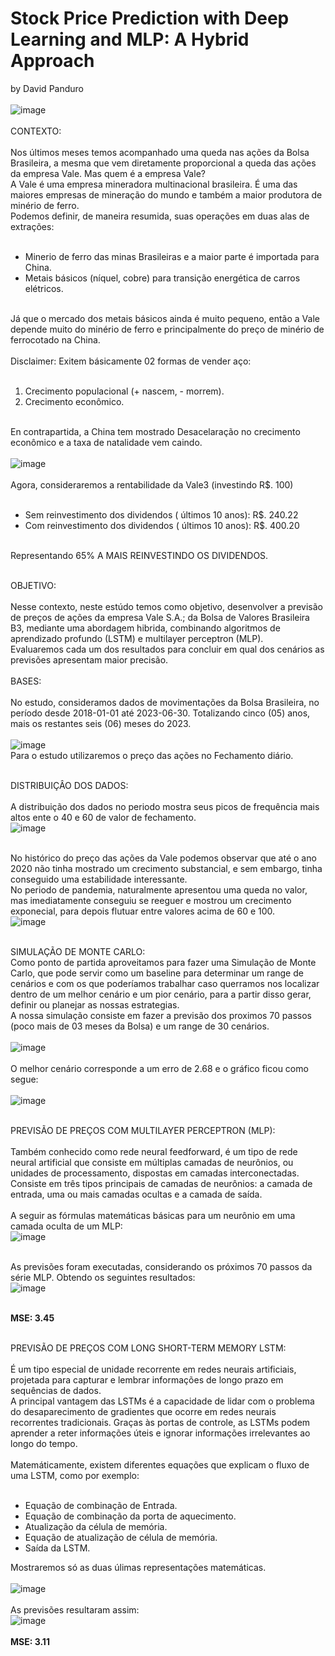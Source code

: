 # Stock Price Prediction with Deep Learning and MLP: A Hybrid Approach
by David Panduro<br><br>
![image](https://github.com/DavidPanduro/stock_price_prediction/assets/45201867/ea4a2b67-7dfa-43d6-9ef6-8d241eb1bd48)
<br><br>
CONTEXTO: <br><br>
Nos últimos meses temos acompanhado uma queda nas ações da Bolsa Brasileira, a mesma que vem diretamente proporcional a queda das ações da empresa Vale. Mas quem é a empresa Vale? <br>
A Vale é uma empresa mineradora multinacional brasileira. É uma das maiores empresas de mineração do mundo e também a maior produtora de minério de ferro. <br>Podemos definir, de maneira resumida, suas operações em duas alas de extrações: <br><br>
* Minerio de ferro das minas Brasileiras e a maior parte é importada para China.
* Metais básicos (níquel, cobre) para transição energética de carros elétricos.<br><br>

Já que o mercado dos metais básicos ainda é muito pequeno, então a Vale depende muito do minério de ferro e principalmente do preço de minério de ferrocotado na China.<br><br>
Disclaimer: Exitem básicamente 02 formas de vender aço:<br><br>
1. Crecimento populacional (+ nascem, - morrem).
2. Crecimento econômico.<br><br>

En contrapartida, a China tem mostrado Desacelaração no crecimento econômico e a taxa de natalidade vem caindo.<br><br>
![image](https://github.com/DavidPanduro/stock_price_prediction/assets/45201867/b0f6f461-0827-4f29-b300-a0c8783102ba)<br><br>
Agora, consideraremos a rentabilidade da Vale3 (investindo R$. 100)<br><br>
* Sem reinvestimento dos dividendos ( últimos 10 anos): R$. 240.22
* Com reinvestimento dos dividendos ( últimos 10 anos): R$. 400.20<br><br>

Representando 65% A MAIS REINVESTINDO OS DIVIDENDOS.<br><br>

OBJETIVO:<br><br>
Nesse contexto, neste estúdo temos como objetivo, desenvolver a previsão de preços de ações da empresa Vale S.A.; da Bolsa de Valores Brasileira B3, mediante uma abordagem hibrida, combinando algoritmos de aprendizado profundo (LSTM) e multilayer perceptron (MLP). <br>Evaluaremos cada um dos resultados para concluir em qual dos cenários as previsões apresentam maior precisão.<br>
<br>
BASES:<br><br>
No estudo, consideramos dados de movimentações da Bolsa Brasileira, no período desde 2018-01-01 até 2023-06-30. Totalizando cinco (05) anos, mais os restantes seis (06) meses do 2023.
<br><br>
![image](https://github.com/DavidPanduro/stock_price_prediction/assets/45201867/f794f9ed-efc7-4644-bf78-5a6ca1f6849e)<br>
Para o estudo utilizaremos o preço das ações no Fechamento diário.<br><br>

DISTRIBUIÇÂO DOS DADOS:<br><br>
A distribuição dos dados no periodo mostra seus picos de frequência mais altos ente o 40 e 60 de valor de fechamento.<br>
![image](https://github.com/DavidPanduro/stock_price_prediction/assets/45201867/ab337980-e599-4c9e-b211-4f29e4b358f9)<br><br>

No histórico do preço das ações da Vale podemos observar que até o ano 2020 não tinha mostrado um crecimento substancial, e sem embargo, tinha conseguido uma estabilidade interessante.<br>
No periodo de pandemia, naturalmente apresentou uma queda no valor, mas imediatamente conseguiu se reeguer e mostrou um crecimento exponecial, para depois flutuar entre valores acima de 60 e 100.<br>
![image](https://github.com/DavidPanduro/stock_price_prediction/assets/45201867/ce3a2ea8-0f0a-4581-bd09-8c39d37942cc)<br><br>

SIMULAÇÃO DE MONTE CARLO:<br>
Como ponto de partida aproveitamos para fazer uma Simulação de Monte Carlo, que pode servir como um baseline para determinar um range de cenários e com os que poderíamos trabalhar caso querramos nos localizar dentro de um melhor cenário e um pior cenário, para a partir disso gerar, definir ou planejar as nossas estrategias.<br>
A nossa simulação consiste em fazer a previsão dos proximos 70 passos (poco mais de 03 meses da Bolsa) e um range de 30 cenários.<br><br>
![image](https://github.com/DavidPanduro/stock_price_prediction/assets/45201867/b8654c68-37d4-4503-9593-06210302fc48)<br><br>
O melhor cenário corresponde a um erro de 2.68 e o gráfico ficou como segue:<br><br>
![image](https://github.com/DavidPanduro/stock_price_prediction/assets/45201867/96bf8e63-0434-48a8-a4b8-e112678d9678)<br><br>

PREVISÃO DE PREÇOS COM MULTILAYER PERCEPTRON (MLP):<br><br>
Também conhecido como rede neural feedforward, é um tipo de rede neural artificial que consiste em múltiplas camadas de neurônios, ou unidades de processamento, dispostas em camadas interconectadas.<br>
Consiste em três tipos principais de camadas de neurônios: a camada de entrada, uma ou mais camadas ocultas e a camada de saída.<br><br>
A seguir as fórmulas matemáticas básicas para um neurônio em uma camada oculta de um MLP:<br>
![image](https://github.com/DavidPanduro/stock_price_prediction/assets/45201867/0acf0ec2-63e4-4d83-bed8-8d1f772d518c)<br><br>

As previsões foram executadas, considerando os próximos 70 passos da série MLP. Obtendo os seguintes resultados:<br>
![image](https://github.com/DavidPanduro/stock_price_prediction/assets/45201867/5e3cd7af-3cee-4189-ae97-17538e8b34d6)<br><br>

**MSE: 3.45**<br><br>

PREVISÃO DE PREÇOS COM LONG SHORT-TERM MEMORY LSTM: <BR><BR>
É um tipo especial de unidade recorrente em redes neurais artificiais, projetada para capturar e lembrar informações de longo prazo em sequências de dados. <br>
A principal vantagem das LSTMs é a capacidade de lidar com o problema do desaparecimento de gradientes que ocorre em redes neurais recorrentes tradicionais. Graças às portas de controle, as LSTMs podem aprender a reter informações úteis e ignorar informações irrelevantes ao longo do tempo.<br><br>
Matemáticamente, existem diferentes equações que explicam o fluxo de uma LSTM, como por exemplo:<br><br>
* Equação de combinação de Entrada.
* Equação de combinação da porta de aquecimento.
* Atualização da célula de memória.
* Equação de atualização de célula de memória.
* Saída da LSTM.

Mostraremos só as duas úlimas representações matemáticas.<br><br>
![image](https://github.com/DavidPanduro/stock_price_prediction/assets/45201867/a84d4164-971d-4423-bbf7-caff0b0c8d70)<br><br>
As previsões resultaram assim: <br>
![image](https://github.com/DavidPanduro/stock_price_prediction/assets/45201867/30c3ac19-0bd2-4e47-8d51-0e5a09da8527)<br><br>
**MSE: 3.11**<br><br>
































